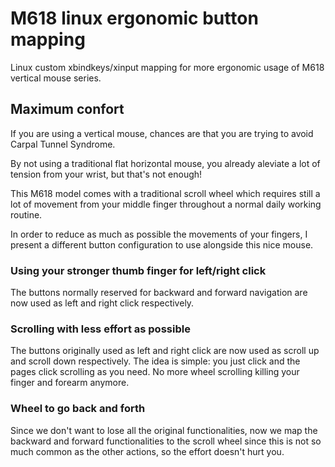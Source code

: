 # M618 linux ergonomic button mapping

Linux custom xbindkeys/xinput mapping for more ergonomic usage of M618 vertical mouse series.

## Maximum confort

If you are using a vertical mouse, chances are that you are trying to avoid Carpal Tunnel Syndrome.

By not using a traditional flat horizontal mouse, you already aleviate a lot of tension from your wrist, but that's not enough!

This M618 model comes with a traditional scroll wheel which requires still a lot of movement from your middle finger throughout a normal daily working routine.

In order to reduce as much as possible the movements of your fingers, I present a different button configuration to use alongside this nice mouse.

### Using your stronger thumb finger for left/right click

The buttons normally reserved for backward and forward navigation are now used as left and right click respectively.

### Scrolling with less effort as possible

The buttons originally used as left and right click are now used as scroll up and scroll down respectively.
The idea is simple: you just click and the pages click scrolling as you need.
No more wheel scrolling killing your finger and forearm anymore.

### Wheel to go back and forth

Since we don't want to lose all the original functionalities, now we map the backward and forward functionalities to the scroll wheel since this is not so much common as the other actions,
so the effort doesn't hurt you.
